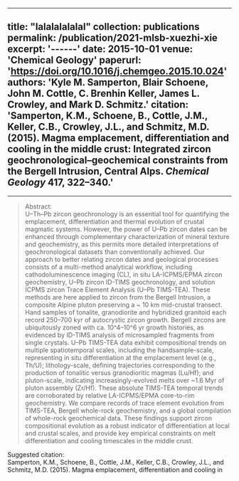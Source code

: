 <!-- ---
title: "HelixGAN: A bidirectional Generative Adversarial Network with search in latent space for generation under constraints"
collection: publications
permalink: /publication/2021-mlsb-xuezhi-xie
excerpt: 'My first significant computational work regarding my phd study.'
date: 2021-12-01
venue: 'Machine Learning for Structural Biology (MLSB) Workshop at NeurIPS'
paperurl: 'https://www.mlsb.io'
authors: 'Xuezhi Xie and Philip M. Kim.'
citation: 'Xie,  &Kim . (2021). HelixGAN: A bidirectional Generative Adversarial Network with search in latent space for generation under constraints, Machine Learning for Structural Biology (MLSB) Workshop at   <i>NeurIPS</i> '
---
My first significant computational work regarding my phd study. We have developed a model using Wasserstein bidirectional GAN architecture to produce physically reasonable novel helical structures at atomic resolution, and demonstrated a MCMC search mechanism to optimize those helices for desired structural properties

>Abstract: <br/>Protein engineering has become an important field in biomedicine with application in therapeutics, diagnostics and synthetic biology. Due to the complexity of protein structure computational design remains a difficult problem. As helices are an abundant structural feature and play a vital role in determination of the protein structure, full computational design for helices would be an important first step. Here, we apply Wasserstein bi-directional Generative Adversarial Networks to generate the full atom helical structures, and we also introduce a novel Markov chain Monte Carlo searching mechanism with the encoder to design the desired helices matching the target "hotspot" residues structures.  Our model completed  70.9% testcases by generating the desired helices within 3 A RMSD compared with target hotspots. We demonstrate that our approach is able to quickly generate structurally plausible solutions, bringing us closer to the final goal of fast computational protein design.

Suggested citation: <br/>Xie,  &Kim . (2021). HelixGAN: A bidirectional Generative Adversarial Network with search in latent space for generation under constraints, Machine Learning for Structural Biology (MLSB) Workshop at   <i>NeurIPS</i>.
 -->
---
title: "lalalalalalal"
collection: publications
permalink: /publication/2021-mlsb-xuezhi-xie
excerpt: '------'
date: 2015-10-01
venue: 'Chemical Geology'
paperurl: 'https://doi.org/10.1016/j.chemgeo.2015.10.024'
authors: 'Kyle M. Samperton, Blair Schoene, John M. Cottle, C. Brenhin Keller, James L. Crowley, and Mark D. Schmitz.'
citation: 'Samperton, K.M., Schoene, B., Cottle, J.M., Keller, C.B., Crowley, J.L., and Schmitz, M.D. (2015). Magma emplacement, differentiation and cooling in the middle crust: Integrated zircon geochronological–geochemical constraints from the Bergell Intrusion, Central Alps. <i>Chemical Geology</i> 417, 322–340.'
---

------

>Abstract: <br/>U–Th–Pb zircon geochronology is an essential tool for quantifying the emplacement, differentiation and thermal evolution of crustal magmatic systems. However, the power of U–Pb zircon dates can be enhanced through complementary characterization of mineral texture and geochemistry, as this permits more detailed interpretations of geochronological datasets than conventionally achieved. Our approach to better relating zircon dates and geological processes consists of a multi-method analytical workflow, including cathodoluminescence imaging (CL), in situ LA-ICPMS/EPMA zircon geochemistry, U–Pb zircon ID-TIMS geochronology, and solution ICPMS zircon Trace Element Analysis (U–Pb TIMS-TEA). These methods are here applied to zircon from the Bergell Intrusion, a composite Alpine pluton preserving a ~ 10 km mid-crustal transect. Hand samples of tonalite, granodiorite and hybridized granitoid each record 250–700 kyr of autocrystic zircon growth. Bergell zircons are ubiquitously zoned with ca. 10^4–10^6 yr growth histories, as evidenced by ID-TIMS analysis of microsampled fragments from single crystals. U–Pb TIMS-TEA data exhibit compositional trends on multiple spatiotemporal scales, including the handsample-scale, representing in situ differentiation at the emplacement level (e.g., Th/U); lithology-scale, defining trajectories corresponding to the production of tonalitic versus granodioritic magmas (Lu/Hf); and pluton-scale, indicating increasingly-evolved melts over ~1.6 Myr of pluton assembly (Zr/Hf). These absolute TIMS-TEA temporal trends are corroborated by relative LA-ICPMS/EPMA core-to-rim geochemistry. We compare records of trace element evolution from TIMS-TEA, Bergell whole-rock geochemistry, and a global compilation of whole-rock geochemical data. These findings support zircon compositional evolution as a robust indicator of differentiation at local and crustal scales, and provide key empirical constraints on melt differentiation and cooling timescales in the middle crust.

Suggested citation: <br/>Samperton, K.M., Schoene, B., Cottle, J.M., Keller, C.B., Crowley, J.L., and Schmitz, M.D. (2015). Magma emplacement, differentiation and cooling in 
